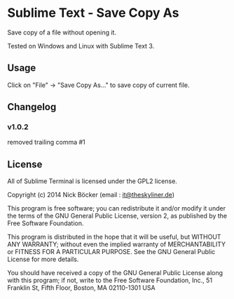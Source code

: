 # Sublime Text - Save Copy As

Save copy of a file without opening it.

Tested on Windows and Linux with Sublime Text 3.

## Usage

Click on "File" -> "Save Copy As..." to save copy of current file.

## Changelog

### v1.0.2
removed trailing comma #1

## License

All of Sublime Terminal is licensed under the GPL2 license.

Copyright (c) 2014 Nick Böcker (email : it@theskyliner.de)

This program is free software; you can redistribute it and/or modify
it under the terms of the GNU General Public License, version 2, as 
published by the Free Software Foundation.

This program is distributed in the hope that it will be useful,
but WITHOUT ANY WARRANTY; without even the implied warranty of
MERCHANTABILITY or FITNESS FOR A PARTICULAR PURPOSE.  See the
GNU General Public License for more details.

You should have received a copy of the GNU General Public License
along with this program; if not, write to the Free Software
Foundation, Inc., 51 Franklin St, Fifth Floor, Boston, MA  02110-1301  USA
